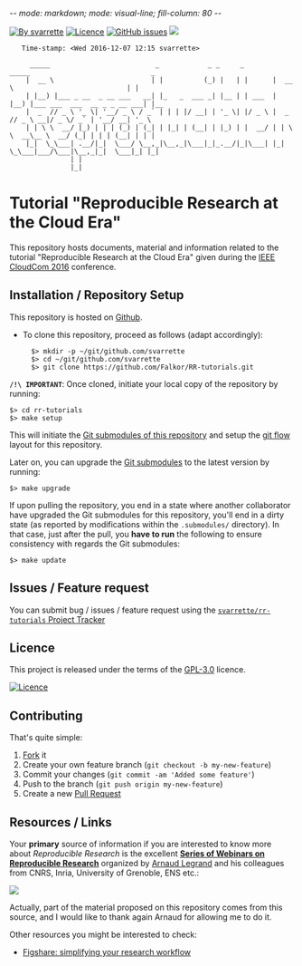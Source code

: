 -*- mode: markdown; mode: visual-line; fill-column: 80 -*-

[![By svarrette](https://img.shields.io/badge/by-svarrette-blue.svg)](https://varrette.gforge.uni.lu) [![Licence](https://img.shields.io/badge/license-GPL--3.0-blue.svg)](http://www.gnu.org/licenses/gpl-3.0.html) [![GitHub issues](https://img.shields.io/github/issues/Falkor/RR-tutorials.svg)](https://github.com/Falkor/RR-tutorials/issues/) [![](https://img.shields.io/badge/webinars-Reproducible_Research-green.svg?style=flat-square)](https://github.com/alegrand/RR_webinars)


       Time-stamp: <Wed 2016-12-07 12:15 svarrette>

         _____                          _            _ _     _        _____                              _
        |  __ \                        | |          (_) |   | |      |  __ \                            | |
        | |__) |___ _ __  _ __ ___   __| |_   _  ___ _| |__ | | ___  | |__) |___ ___  ___  __ _ _ __ ___| |__
        |  _  // _ \ '_ \| '__/ _ \ / _` | | | |/ __| | '_ \| |/ _ \ |  _  // _ \ __|/ _ \/ _` | '__/ __| '_ \
        | | \ \  __/ |_) | | | (_) | (_| | |_| | (__| | |_) | |  __/ | | \ \  __\__ \  __/ (_| | | | (__| | | |
        |_|  \_\___| .__/|_|  \___/ \__,_|\__,_|\___|_|_.__/|_|\___| |_|  \_\___|___/\___|\__,_|_|  \___|_| |_|
                   | |
                   |_|

# Tutorial "Reproducible Research at the Cloud Era"

This repository hosts documents, material and information related to the tutorial "Reproducible Research at the Cloud Era" given during the [IEEE CloudCom 2016](http://2016.cloudcom.org/) conference.





## Installation / Repository Setup

This repository is hosted on [Github](https://github.com/Falkor/rr-tutorials).

* To clone this repository, proceed as follows (adapt accordingly):

        $> mkdir -p ~/git/github.com/svarrette
        $> cd ~/git/github.com/svarrette
        $> git clone https://github.com/Falkor/RR-tutorials.git

**`/!\ IMPORTANT`**: Once cloned, initiate your local copy of the repository by running:

    $> cd rr-tutorials
    $> make setup

This will initiate the [Git submodules of this repository](.gitmodules) and setup the [git flow](https://www.atlassian.com/git/tutorials/comparing-workflows/gitflow-workflow) layout for this repository.

Later on, you can upgrade the [Git submodules](.gitmodules) to the latest version by running:

    $> make upgrade

If upon pulling the repository, you end in a state where another collaborator have upgraded the Git submodules for this repository, you'll end in a dirty state (as reported by modifications within the `.submodules/` directory). In that case, just after the pull, you **have to run** the following to ensure consistency with regards the Git submodules:

    $> make update

## Issues / Feature request

You can submit bug / issues / feature request using the [`svarrette/rr-tutorials` Project Tracker](https://github.com/Falkor/rr-tutorials/issues)

## Licence

This project is released under the terms of the [GPL-3.0](LICENCE) licence.

[![Licence](https://www.gnu.org/graphics/gplv3-88x31.png)](http://www.gnu.org/licenses/gpl-3.0.html)

## Contributing

That's quite simple:

1. [Fork](https://help.github.com/articles/fork-a-repo/) it
2. Create your own feature branch (`git checkout -b my-new-feature`)
3. Commit your changes (`git commit -am 'Added some feature'`)
4. Push to the branch (`git push origin my-new-feature`)
5. Create a new [Pull Request](https://help.github.com/articles/using-pull-requests/)

## Resources / Links

Your __primary__ source of information if you are interested to know more about _Reproducible Research_ is the excellent [__Series of Webinars on Reproducible Research__](https://github.com/alegrand/RR_webinars) organized by [Arnaud Legrand](http://mescal.imag.fr/membres/arnaud.legrand/) and his colleagues from CNRS, Inria, University of Grenoble, ENS etc.:

[![](https://img.shields.io/badge/webinars-Reproducible_Research-green.svg?style=flat-square)](https://github.com/alegrand/RR_webinars)


Actually, part of the material proposed on this repository comes from this source, and I would like to thank again Arnaud for allowing me to do it.

Other resources you might be interested to check:

* [Figshare: simplifying your research workflow](https://figshare.com/)
